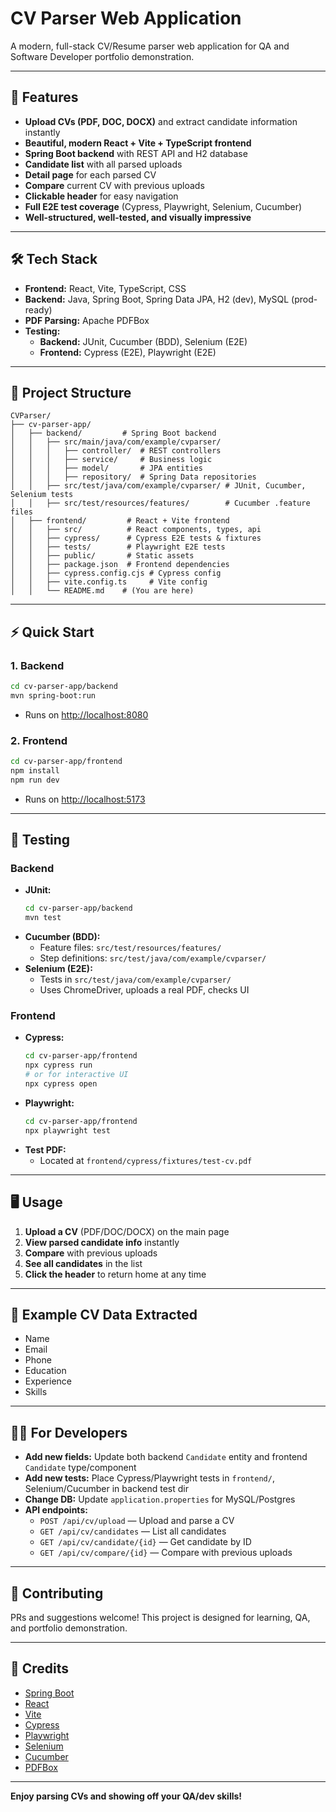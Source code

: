 # CV Parser Web Application

A modern, full-stack CV/Resume parser web application for QA and Software Developer portfolio demonstration.

---

## 🚀 Features
- **Upload CVs (PDF, DOC, DOCX)** and extract candidate information instantly
- **Beautiful, modern React + Vite + TypeScript frontend**
- **Spring Boot backend** with REST API and H2 database
- **Candidate list** with all parsed uploads
- **Detail page** for each parsed CV
- **Compare** current CV with previous uploads
- **Clickable header** for easy navigation
- **Full E2E test coverage** (Cypress, Playwright, Selenium, Cucumber)
- **Well-structured, well-tested, and visually impressive**

---

## 🛠️ Tech Stack
- **Frontend:** React, Vite, TypeScript, CSS
- **Backend:** Java, Spring Boot, Spring Data JPA, H2 (dev), MySQL (prod-ready)
- **PDF Parsing:** Apache PDFBox
- **Testing:**
  - **Backend:** JUnit, Cucumber (BDD), Selenium (E2E)
  - **Frontend:** Cypress (E2E), Playwright (E2E)

---

## 📁 Project Structure
```
CVParser/
├── cv-parser-app/
│   ├── backend/         # Spring Boot backend
│   │   ├── src/main/java/com/example/cvparser/
│   │   │   ├── controller/  # REST controllers
│   │   │   ├── service/     # Business logic
│   │   │   ├── model/       # JPA entities
│   │   │   ├── repository/  # Spring Data repositories
│   │   ├── src/test/java/com/example/cvparser/ # JUnit, Cucumber, Selenium tests
│   │   ├── src/test/resources/features/        # Cucumber .feature files
│   ├── frontend/         # React + Vite frontend
│   │   ├── src/          # React components, types, api
│   │   ├── cypress/      # Cypress E2E tests & fixtures
│   │   ├── tests/        # Playwright E2E tests
│   │   ├── public/       # Static assets
│   │   ├── package.json  # Frontend dependencies
│   │   ├── cypress.config.cjs # Cypress config
│   │   ├── vite.config.ts     # Vite config
│   │   └── README.md    # (You are here)
```

---

## ⚡ Quick Start

### 1. **Backend**
```sh
cd cv-parser-app/backend
mvn spring-boot:run
```
- Runs on [http://localhost:8080](http://localhost:8080)

### 2. **Frontend**
```sh
cd cv-parser-app/frontend
npm install
npm run dev
```
- Runs on [http://localhost:5173](http://localhost:5173)

---

## 🧪 Testing

### **Backend**
- **JUnit:**
  ```sh
  cd cv-parser-app/backend
  mvn test
  ```
- **Cucumber (BDD):**
  - Feature files: `src/test/resources/features/`
  - Step definitions: `src/test/java/com/example/cvparser/`
- **Selenium (E2E):**
  - Tests in `src/test/java/com/example/cvparser/`
  - Uses ChromeDriver, uploads a real PDF, checks UI

### **Frontend**
- **Cypress:**
  ```sh
  cd cv-parser-app/frontend
  npx cypress run
  # or for interactive UI
  npx cypress open
  ```
- **Playwright:**
  ```sh
  cd cv-parser-app/frontend
  npx playwright test
  ```
- **Test PDF:**
  - Located at `frontend/cypress/fixtures/test-cv.pdf`

---

## 🖥️ Usage
1. **Upload a CV** (PDF/DOC/DOCX) on the main page
2. **View parsed candidate info** instantly
3. **Compare** with previous uploads
4. **See all candidates** in the list
5. **Click the header** to return home at any time

---

## 📝 Example CV Data Extracted
- Name
- Email
- Phone
- Education
- Experience
- Skills

---

## 🧑‍💻 For Developers
- **Add new fields:** Update both backend `Candidate` entity and frontend `Candidate` type/component
- **Add new tests:** Place Cypress/Playwright tests in `frontend/`, Selenium/Cucumber in backend test dir
- **Change DB:** Update `application.properties` for MySQL/Postgres
- **API endpoints:**
  - `POST /api/cv/upload` — Upload and parse a CV
  - `GET /api/cv/candidates` — List all candidates
  - `GET /api/cv/candidate/{id}` — Get candidate by ID
  - `GET /api/cv/compare/{id}` — Compare with previous uploads

---

## 🤝 Contributing
PRs and suggestions welcome! This project is designed for learning, QA, and portfolio demonstration.

---

## 📣 Credits
- [Spring Boot](https://spring.io/projects/spring-boot)
- [React](https://react.dev/)
- [Vite](https://vitejs.dev/)
- [Cypress](https://www.cypress.io/)
- [Playwright](https://playwright.dev/)
- [Selenium](https://www.selenium.dev/)
- [Cucumber](https://cucumber.io/)
- [PDFBox](https://pdfbox.apache.org/)

---

**Enjoy parsing CVs and showing off your QA/dev skills!** 